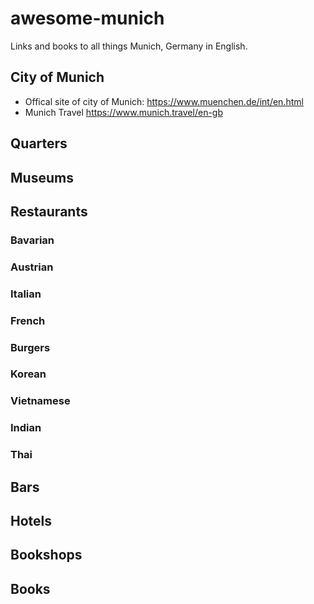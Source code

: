 # awesome-munich
Links and books to all things Munich, Germany in English.

## City of Munich

* Offical site of city of Munich: https://www.muenchen.de/int/en.html
* Munich Travel https://www.munich.travel/en-gb

## Quarters


## Museums

## Restaurants

### Bavarian

### Austrian

### Italian

### French

### Burgers

### Korean

### Vietnamese

### Indian

### Thai

## Bars

## Hotels

## Bookshops


## Books
